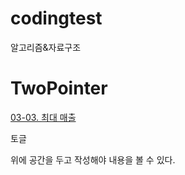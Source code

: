 # codingtest
알고리즘&amp;자료구조

# TwoPointer
[03-03. 최대 매출](src/Sum/Sum03.java)

<detail>
<summary>토글</summary>

위에 공간을 두고 작성해야 내용을 볼 수 있다.

</detail>